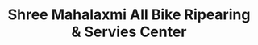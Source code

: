 ---
title: "Shree Mahalaxmi All Bike Ripearing & Servies Center"
url: /amaravti/shree-mahalaxmi-all-bike-ripearing-and-servies-center/
shop: shop
---